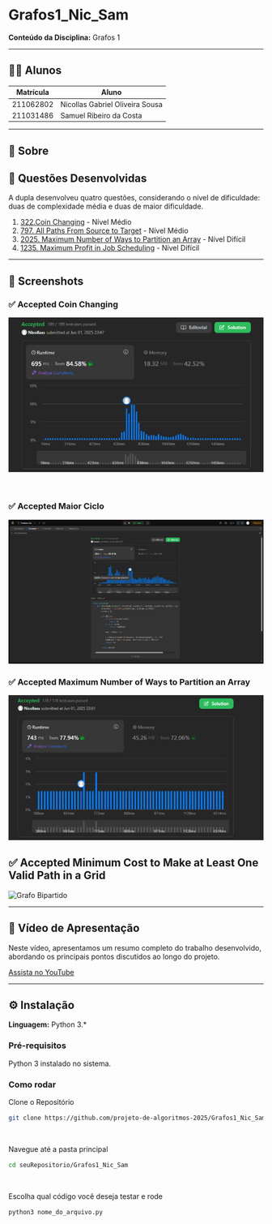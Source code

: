 # Grafos1_Nic_Sam

**Conteúdo da Disciplina:** Grafos 1

---

## 👨‍🎓 Alunos

| Matrícula   | Aluno                                               |
|-------------|-----------------------------------------------------|
| 211062802   | Nicollas Gabriel Oliveira Sousa                   |
| 211031486   | Samuel Ribeiro da Costa                |

---

## 📌 Sobre

## 🧠 Questões Desenvolvidas

A dupla desenvolveu quatro questões, considerando o nível de dificuldade: duas de complexidade média e duas de maior dificuldade.

1. [322.Coin Changing](https://leetcode.com/problems/coin-change/description/) - Nível Médio
2. [797. All Paths From Source to Target](https://leetcode.com/problems/all-paths-from-source-to-target/?envType=problem-list-v2&envId=graph) - Nível Médio
3. [2025. Maximum Number of Ways to Partition an Array](https://leetcode.com/problems/maximum-number-of-ways-to-partition-an-array/description/) - Nível Difícil
4. [1235. Maximum Profit in Job Scheduling](https://leetcode.com/problems/maximum-profit-in-job-scheduling/submissions/1651204865/) - Nível Difícil


---

## 📸 Screenshots

### ✅ Accepted Coin Changing

![322](img/322.png)

<br>

### ✅ Accepted Maior Ciclo

![1235](img/1235.png)

### ✅ Accepted Maximum Number of Ways to Partition an Array

![2025](img/2025.png)

## ✅ Accepted Minimum Cost to Make at Least One Valid Path in a Grid 

![Grafo Bipartido ](img/2.png)

---


## 🎥 Vídeo de Apresentação

Neste vídeo, apresentamos um resumo completo do trabalho desenvolvido, abordando os principais pontos discutidos ao longo do projeto.

[Assista no YouTube]()

---
## ⚙️ Instalação

**Linguagem:** Python 3.*


### Pré-requisitos

Python 3 instalado no sistema. 

### Como rodar

Clone o Repositório
```bash
git clone https://github.com/projeto-de-algoritmos-2025/Grafos1_Nic_Sam.git
```
<br>

Navegue até a pasta principal
```bash
cd seuRepositorio/Grafos1_Nic_Sam
```
<br>

Escolha qual código você deseja testar e rode
```bash
python3 nome_do_arquivo.py
```



